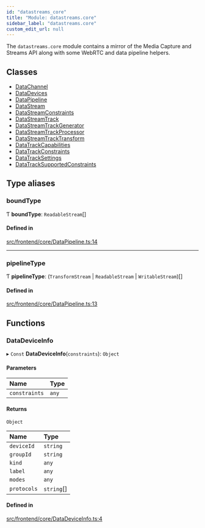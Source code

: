 ```yaml
---
id: "datastreams_core"
title: "Module: datastreams.core"
sidebar_label: "datastreams.core"
custom_edit_url: null
---
```


The `datastreams.core` module contains a mirror of the Media Capture and Streams API along with some WebRTC and data pipeline helpers.

## Classes

- [DataChannel](../classes/datastreams_core.DataChannel)
- [DataDevices](../classes/datastreams_core.DataDevices)
- [DataPipeline](../classes/datastreams_core.DataPipeline)
- [DataStream](../classes/datastreams_core.DataStream)
- [DataStreamConstraints](../classes/datastreams_core.DataStreamConstraints)
- [DataStreamTrack](../classes/datastreams_core.DataStreamTrack)
- [DataStreamTrackGenerator](../classes/datastreams_core.DataStreamTrackGenerator)
- [DataStreamTrackProcessor](../classes/datastreams_core.DataStreamTrackProcessor)
- [DataStreamTrackTransform](../classes/datastreams_core.DataStreamTrackTransform)
- [DataTrackCapabilities](../classes/datastreams_core.DataTrackCapabilities)
- [DataTrackConstraints](../classes/datastreams_core.DataTrackConstraints)
- [DataTrackSettings](../classes/datastreams_core.DataTrackSettings)
- [DataTrackSupportedConstraints](../classes/datastreams_core.DataTrackSupportedConstraints)

## Type aliases

### boundType

Ƭ **boundType**: `ReadableStream`[]

#### Defined in

[src/frontend/core/DataPipeline.ts:14](https://github.com/brainsatplay/datastreams-api/blob/3bb0d1d/src/frontend/core/DataPipeline.ts#L14)

___

### pipelineType

Ƭ **pipelineType**: (`TransformStream` \| `ReadableStream` \| `WritableStream`)[]

#### Defined in

[src/frontend/core/DataPipeline.ts:13](https://github.com/brainsatplay/datastreams-api/blob/3bb0d1d/src/frontend/core/DataPipeline.ts#L13)

## Functions

### DataDeviceInfo

▸ `Const` **DataDeviceInfo**(`constraints`): `Object`

#### Parameters

| Name | Type |
| :------ | :------ |
| `constraints` | `any` |

#### Returns

`Object`

| Name | Type |
| :------ | :------ |
| `deviceId` | `string` |
| `groupId` | `string` |
| `kind` | `any` |
| `label` | `any` |
| `modes` | `any` |
| `protocols` | `string`[] |

#### Defined in

[src/frontend/core/DataDeviceInfo.ts:4](https://github.com/brainsatplay/datastreams-api/blob/3bb0d1d/src/frontend/core/DataDeviceInfo.ts#L4)
